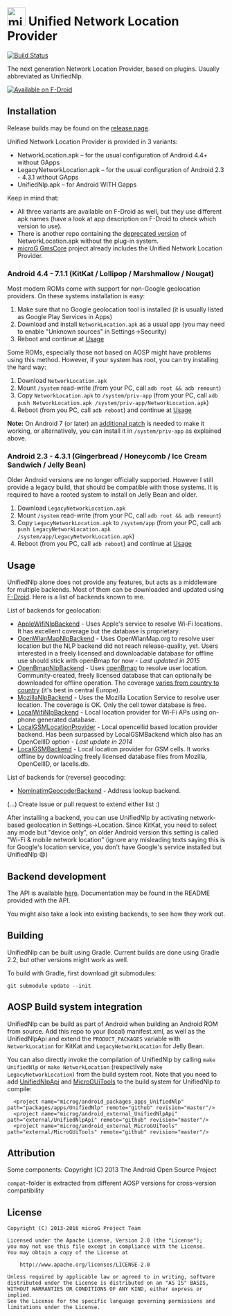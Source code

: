 <img src="http://i.imgur.com/hXY4lcC.png" height="42px" alt="microG" /> Unified Network Location Provider
==========
[![Build Status](https://travis-ci.org/microg/android_packages_apps_UnifiedNlp.svg?branch=master)](https://travis-ci.org/microg/android_packages_apps_UnifiedNlp)

The next generation Network Location Provider, based on plugins. Usually abbreviated as UnifiedNlp.

[![Available on F-Droid](https://f-droid.org/wiki/images/c/c4/F-Droid-button_available-on.png)](https://f-droid.org/repository/browse/?fdid=com.google.android.gms)

Installation
------------
Release builds may be found on the [release page](https://github.com/microg/android_packages_apps_UnifiedNlp/releases).

Unified Network Location Provider is provided in 3 variants:
* NetworkLocation.apk – for the usual configuration of Android 4.4+ without GApps
* LegacyNetworkLocation.apk – for the usual configuration of Android 2.3 - 4.3.1 without GApps
* UnifiedNlp.apk – for Android WITH Gapps

Keep in mind that:
* All three variants are available on F-Droid as well, but they use different apk names (have a look at app description on F-Droid to check which version to use).
* There is another repo containing the [deprecated version](https://github.com/microg/NetworkLocation) of NetworkLocation.apk without the plug-in system.
* [microG GmsCore](https://github.com/microg/android_packages_apps_GmsCore/wiki) project already includes the Unified Network Location Provider.


### Android 4.4 - 7.1.1 (KitKat / Lollipop / Marshmallow / Nougat)
Most modern ROMs come with support for non-Google geolocation providers. On these systems installation is easy:

1. Make sure that no Google geolocation tool is installed (it is usually listed as Google Play Services in Apps)
2. Download and install `NetworkLocation.apk` as a usual app (you may need to enable "Unknown sources" in Settings->Security)
3. Reboot and continue at [Usage](#usage)

Some ROMs, especially those not based on AOSP might have problems using this method. However, if your system has root, you can try installing the hard way:

1. Download `NetworkLocation.apk`
2. Mount `/system` read-write (from your PC, call `adb root && adb remount`)
3. Copy `NetworkLocation.apk` to `/system/priv-app` (from your PC, call `adb push NetworkLocation.apk /system/priv-app/NetworkLocation.apk`)
4. Reboot (from you PC, call `adb reboot`) and continue at [Usage](#usage)

**Note:** On Android 7 (or later) an [additional patch](https://github.com/microg/android_packages_apps_UnifiedNlp/blob/master/patches/android_frameworks_base-N.patch) is needed to make it working, or alternatively, you can install it in `/system/priv-app` as explained above.

### Android 2.3 - 4.3.1 (Gingerbread / Honeycomb / Ice Cream Sandwich / Jelly Bean)
Older Android versions are no longer officially supported. However I still provide a legacy build, that should be compatible with those systems.
It is required to have a rooted system to install on Jelly Bean and older.

1. Download `LegacyNetworkLocation.apk`
2. Mount `/system` read-write (from your PC, call `adb root && adb remount`)
3. Copy `LegacyNetworkLocation.apk` to `/system/app` (from your PC, call `adb push LegacyNetworkLocation.apk /system/app/LegacyNetworkLocation.apk`)
4. Reboot (from you PC, call `adb reboot`) and continue at [Usage](#usage)


Usage
-----
UnifiedNlp alone does not provide any features, but acts as a middleware for multiple backends. Most of them can be downloaded and updated using [F-Droid](https://f-droid.org).
Here is a list of backends known to me.

List of backends for geolocation:
* [AppleWifiNlpBackend](https://github.com/microg/AppleWifiNlpBackend) - Uses Apple's service to resolve Wi-Fi locations. It has excellent coverage but the database is proprietary.
* [OpenWlanMapNlpBackend](https://github.com/microg/OpenWlanMapNlpBackend) - Uses OpenWlanMap.org to resolve user location but the NLP backend did not reach release-quality, yet. Users interested in a freely licensed and downloadable database for offline use should stick with openBmap for now - *Last updated in 2015*
* [OpenBmapNlpBackend](https://github.com/wish7code/org.openbmap.unifiedNlpProvider) - Uses [openBmap](https://radiocells.org/) to resolve user location. Community-created, freely licensed database that can optionally be downloaded for offline operation. The coverage [varies from country to country](https://radiocells.org/stats/countries) (it's best in central Europe).
* [MozillaNlpBackend](https://github.com/microg/IchnaeaNlpBackend) - Uses the Mozilla Location Service to resolve user location. The coverage is OK. Only the cell tower database is free.
* [LocalWifiNlpBackend](https://github.com/n76/wifi_backend) - Local location provider for Wi-Fi APs using on-phone generated database.
* [LocalGSMLocationProvider](https://github.com/rtreffer/LocalGSMLocationProvider) - Local opencellid based location provider backend. Has been surpassed by LocalGSMBackend which also has an OpenCellID option - *Last update in 2014*
* [LocalGSMBackend](https://github.com/n76/Local-GSM-Backend) - Local location provider for GSM cells. It works offline by downloading freely licensed database files from Mozilla, OpenCellID, or lacells.db.

List of backends for (reverse) geocoding:
* [NominatimGeocoderBackend](https://github.com/microg/NominatimGeocoderService) - Address lookup backend.

(...) Create issue or pull request to extend either list :)

After installing a backend, you can use UnifiedNlp by activating network-based geolocation in Settings->Location. 
Since KitKat, you need to select any mode but "device only", on older Android version this setting is called "Wi-Fi & mobile network location" 
(ignore any misleading texts saying this is for Google's location service, you don't have Google's service installed but UnifiedNlp :smile:) 

Backend development
-------------------
The API is available [here](https://github.com/microg/android_external_UnifiedNlpApi). Documentation may be found in the README provided with the API.

You might also take a look into existing backends, to see how they work out.

Building
--------
UnifiedNlp can be built using Gradle. Current builds are done using Gradle 2.2, but other versions might work as well.

To build with Gradle, first download git submodules:

	git submodule update --init

AOSP Build system integration
-----------------------------
UnifiedNlp can be build as part of Android when building an Android ROM from source.
Add this repo to your (local) manifest.xml, as well as the UnifiedNlpApi and extend the `PRODUCT_PACKAGES` variable with `NetworkLocation` for KitKat and `LegacyNetworkLocation` for Jelly Bean.

You can also directly invoke the compilation of UnifiedNlp by calling `make UnifiedNlp` or `make NetworkLocation` (respectively `make LegacyNetworkLocation`) from the build system root.
Note that you need to add [UnifiedNlpApi](https://github.com/microg/android_external_UnifiedNlpApi) and [MicroGUiTools](https://github.com/microg/android_external_MicroGUiTools) to the build system for UnifiedNlp to compile:
```
  <project name="microg/android_packages_apps_UnifiedNlp" path="packages/apps/UnifiedNlp" remote="github" revision="master"/>
  <project name="microg/android_external_UnifiedNlpApi" path="external/UnifiedNlpApi" remote="github" revision="master"/>
  <project name="microg/android_external_MicroGUiTools" path="external/MicroGUiTools" remote="github" revision="master"/>
```

Attribution
-----------
Some components: Copyright (C) 2013 The Android Open Source Project

`compat`-folder is extracted from different AOSP versions for cross-version compatibility

License
-------
    Copyright (C) 2013-2016 microG Project Team

    Licensed under the Apache License, Version 2.0 (the "License");
    you may not use this file except in compliance with the License.
    You may obtain a copy of the License at

        http://www.apache.org/licenses/LICENSE-2.0

    Unless required by applicable law or agreed to in writing, software
    distributed under the License is distributed on an "AS IS" BASIS,
    WITHOUT WARRANTIES OR CONDITIONS OF ANY KIND, either express or implied.
    See the License for the specific language governing permissions and
    limitations under the License.
